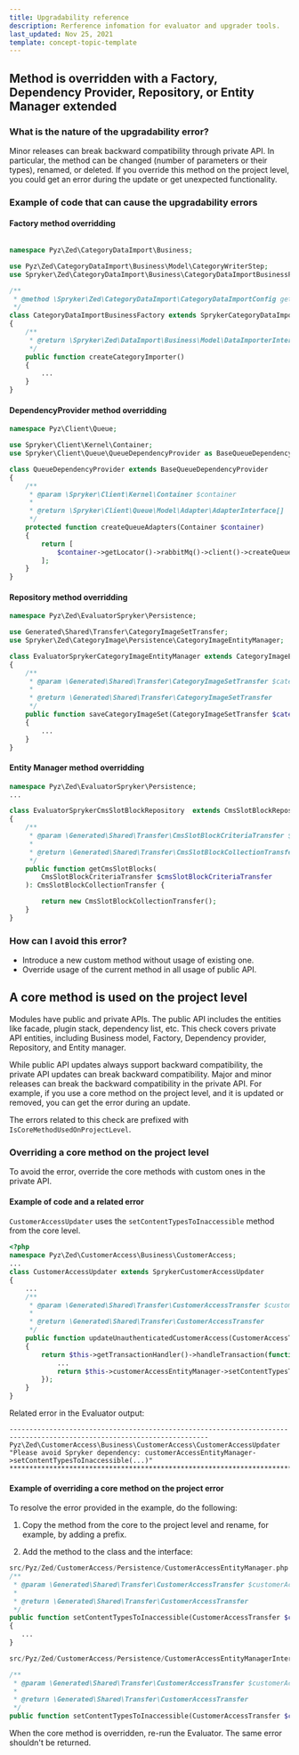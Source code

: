 ```yaml
---
title: Upgradability reference
description: Rerference infomation for evaluator and upgrader tools.
last_updated: Nov 25, 2021
template: concept-topic-template
---
```


## Method is overridden with a Factory, Dependency Provider, Repository, or Entity Manager extended

### What is the nature of the upgradability error?
Minor releases can break backward compatibility through private API. In particular, the method can be changed (number of parameters or their types), renamed, or deleted. If you override this method on the project level, you could get an error during the update or get unexpected functionality.

### Example of code that can cause the upgradability errors

#### Factory method overridding

```php

namespace Pyz\Zed\CategoryDataImport\Business;

use Pyz\Zed\CategoryDataImport\Business\Model\CategoryWriterStep;
use Spryker\Zed\CategoryDataImport\Business\CategoryDataImportBusinessFactory as SprykerCategoryDataImportBusinessFactory;

/**
 * @method \Spryker\Zed\CategoryDataImport\CategoryDataImportConfig getConfig()
 */
class CategoryDataImportBusinessFactory extends SprykerCategoryDataImportBusinessFactory
{
    /**
     * @return \Spryker\Zed\DataImport\Business\Model\DataImporterInterface
     */
    public function createCategoryImporter()
    {
        ...
    }
}
```

#### DependencyProvider method overridding

```php
namespace Pyz\Client\Queue;

use Spryker\Client\Kernel\Container;
use Spryker\Client\Queue\QueueDependencyProvider as BaseQueueDependencyProvider;

class QueueDependencyProvider extends BaseQueueDependencyProvider
{
    /**
     * @param \Spryker\Client\Kernel\Container $container
     *
     * @return \Spryker\Client\Queue\Model\Adapter\AdapterInterface[]
     */
    protected function createQueueAdapters(Container $container)
    {
        return [
            $container->getLocator()->rabbitMq()->client()->createQueueAdapter(),
        ];
    }
}
```

#### Repository method overridding
```php
namespace Pyz\Zed\EvaluatorSpryker\Persistence;

use Generated\Shared\Transfer\CategoryImageSetTransfer;
use Spryker\Zed\CategoryImage\Persistence\CategoryImageEntityManager;

class EvaluatorSprykerCategoryImageEntityManager extends CategoryImageEntityManager
{
    /**
     * @param \Generated\Shared\Transfer\CategoryImageSetTransfer $categoryImageSetTransfer
     *
     * @return \Generated\Shared\Transfer\CategoryImageSetTransfer
     */
    public function saveCategoryImageSet(CategoryImageSetTransfer $categoryImageSetTransfer): CategoryImageSetTransfer
    {
        ...
    }
}

```

#### Entity Manager method overridding
```php
namespace Pyz\Zed\EvaluatorSpryker\Persistence;
...

class EvaluatorSprykerCmsSlotBlockRepository  extends CmsSlotBlockRepository
{
    /**
     * @param \Generated\Shared\Transfer\CmsSlotBlockCriteriaTransfer $cmsSlotBlockCriteriaTransfer
     *
     * @return \Generated\Shared\Transfer\CmsSlotBlockCollectionTransfer
     */
    public function getCmsSlotBlocks(
        CmsSlotBlockCriteriaTransfer $cmsSlotBlockCriteriaTransfer
    ): CmsSlotBlockCollectionTransfer {

        return new CmsSlotBlockCollectionTransfer();
    }
}
```

### How can I avoid this error?
- Introduce a new custom method without usage of existing one.
- Override usage of the current method in all usage of public API.


## A core method is used on the project level

Modules have public and private APIs. The public API includes the entities like facade, plugin stack, dependency list, etc. This check covers private API entities, including Business model, Factory, Dependency provider, Repository, and Entity manager.

While public API updates always support backward compatibility, the private API updates can break backward compatibility. Major and minor releases can break the backward compatibility in the private API. For example, if you use a core method on the project level, and it is updated or removed, you can get the error during an update.

The errors related to this check are prefixed with `IsCoreMethodUsedOnProjectLevel`.

### Overriding a core method on the project level

To avoid the error, override the core methods with custom ones in the private API.

#### Example of code and a related error

`CustomerAccessUpdater` uses the `setContentTypesToInaccessible` method from the core level.

```php
<?php
namespace Pyz\Zed\CustomerAccess\Business\CustomerAccess;
...
class CustomerAccessUpdater extends SprykerCustomerAccessUpdater
{
    ...
    /**
     * @param \Generated\Shared\Transfer\CustomerAccessTransfer $customerAccessTransfer
     *
     * @return \Generated\Shared\Transfer\CustomerAccessTransfer
     */
    public function updateUnauthenticatedCustomerAccess(CustomerAccessTransfer $customerAccessTransfer): CustomerAccessTransfer
    {
        return $this->getTransactionHandler()->handleTransaction(function () use ($customerAccessTransfer) {
            ...
            return $this->customerAccessEntityManager->setContentTypesToInaccessible($customerAccessTransfer);
        });
    }
}
```

Related error in the Evaluator output:
```text
------------------------------------------------------------------------------------------------------------------------
Pyz\Zed\CustomerAccess\Business\CustomerAccess\CustomerAccessUpdater
"Please avoid Spryker dependency: customerAccessEntityManager->setContentTypesToInaccessible(...)"
************************************************************************************************************************
```

#### Example of overriding a core method on the project error

To resolve the error provided in the example, do the following:

1. Copy the method from the core to the project level and rename, for example, by adding a prefix.

2. Add the method to the class and the interface:

```php
src/Pyz/Zed/CustomerAccess/Persistence/CustomerAccessEntityManager.php
/**
 * @param \Generated\Shared\Transfer\CustomerAccessTransfer $customerAccessTransfer
 *
 * @return \Generated\Shared\Transfer\CustomerAccessTransfer
 */
public function setContentTypesToInaccessible(CustomerAccessTransfer $customerAccessTransfer): CustomerAccessTransfer
{
   ...
}
```

```php
src/Pyz/Zed/CustomerAccess/Persistence/CustomerAccessEntityManagerInterface.php

/**
 * @param \Generated\Shared\Transfer\CustomerAccessTransfer $customerAccessTransfer
 *
 * @return \Generated\Shared\Transfer\CustomerAccessTransfer
 */
public function setContentTypesToInaccessible(CustomerAccessTransfer $customerAccessTransfer): CustomerAccessTransfer;
```

When the core method is overridden, re-run the Evaluator. The same error shouldn't be returned.
